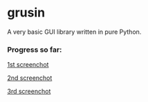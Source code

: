 # grusin
A very basic GUI library written in pure Python.

### Progress so far:
[1st screenchot](https://github.com/overdev/grusin/blob/master/grusin/screenshots/ss_first.png)

[2nd screenchot](https://github.com/overdev/grusin/blob/master/grusin/screenshots/2018_09_27_second.png)

[3rd screenchot](https://github.com/overdev/grusin/blob/master/grusin/screenshots/2018_10_03_third.png)